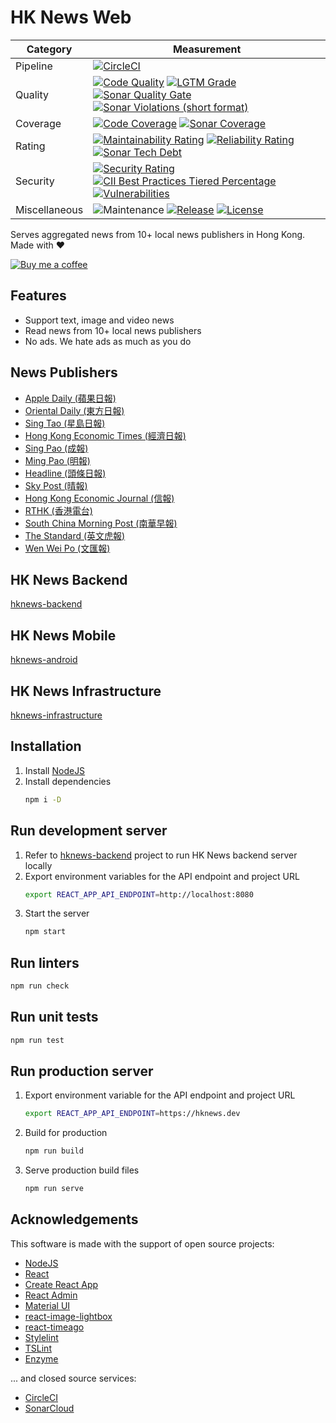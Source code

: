 # HK News Web

| Category      | Measurement                                                                                                                                                                                                                                                                                                                                                                                                                                                                                                                                                                                                                                                                                                  |
|---------------|--------------------------------------------------------------------------------------------------------------------------------------------------------------------------------------------------------------------------------------------------------------------------------------------------------------------------------------------------------------------------------------------------------------------------------------------------------------------------------------------------------------------------------------------------------------------------------------------------------------------------------------------------------------------------------------------------------------|
| Pipeline      | [![CircleCI](https://img.shields.io/circleci/project/github/ayltai/hknews-web/master.svg?style=flat)](https://circleci.com/gh/ayltai/hknews-web)                                                                                                                                                                                                                                                                                                                                                                                                                                                                                                                                                             |
| Quality       | [![Code Quality](https://img.shields.io/codacy/grade/905ca9343bb94e668420a5a33be855b5.svg?style=flat)](https://app.codacy.com/app/AlanTai/hknews-web/dashboard) [![LGTM Grade](https://img.shields.io/lgtm/grade/javascript/github/ayltai/hknews-web)](https://lgtm.com/projects/g/ayltai/hknews-web/context:javascript) [![Sonar Quality Gate](https://img.shields.io/sonar/quality_gate/ayltai_hknews-web?server=https%3A%2F%2Fsonarcloud.io)](https://sonarcloud.io/dashboard?id=ayltai_hknews-web) [![Sonar Violations (short format)](https://img.shields.io/sonar/violations/ayltai_hknews-web?format=short&server=https%3A%2F%2Fsonarcloud.io)](https://sonarcloud.io/dashboard?id=ayltai_hknews-web) |
| Coverage      | [![Code Coverage](https://img.shields.io/codecov/c/github/ayltai/hknews-web.svg?style=flat)](https://codecov.io/gh/ayltai/hknews-web) [![Sonar Coverage](https://img.shields.io/sonar/coverage/ayltai_hknews-web?server=https%3A%2F%2Fsonarcloud.io)](https://sonarcloud.io/dashboard?id=ayltai_hknews-web)                                                                                                                                                                                                                                                                                                                                                                                                  |
| Rating        | [![Maintainability Rating](https://sonarcloud.io/api/project_badges/measure?project=ayltai_hknews-web&metric=sqale_rating)](https://sonarcloud.io/dashboard?id=ayltai_hknews-web) [![Reliability Rating](https://sonarcloud.io/api/project_badges/measure?project=ayltai_hknews-web&metric=reliability_rating)](https://sonarcloud.io/dashboard?id=ayltai_hknews-web) [![Sonar Tech Debt](https://img.shields.io/sonar/tech_debt/ayltai_hknews-web?server=https%3A%2F%2Fsonarcloud.io)](https://sonarcloud.io/dashboard?id=ayltai_hknews-web)                                                                                                                                                                |
| Security      | [![Security Rating](https://sonarcloud.io/api/project_badges/measure?project=ayltai_hknews-web&metric=security_rating)](https://sonarcloud.io/dashboard?id=ayltai_hknews-web) [![CII Best Practices Tiered Percentage](https://img.shields.io/cii/percentage/3190)](https://bestpractices.coreinfrastructure.org/projects/3190) [![Vulnerabilities](https://sonarcloud.io/api/project_badges/measure?project=ayltai_hknews-web&metric=vulnerabilities)](https://sonarcloud.io/dashboard?id=ayltai_hknews-web)                                                                                                                                                                                                |
| Miscellaneous | ![Maintenance](https://img.shields.io/maintenance/yes/2020) [![Release](https://img.shields.io/github/release/ayltai/hknews-web.svg?style=flat)](https://github.com/ayltai/hknews-web/releases) [![License](https://img.shields.io/github/license/ayltai/hknews-web.svg?style=flat)](https://github.com/ayltai/hknews-web/blob/master/LICENSE)

Serves aggregated news from 10+ local news publishers in Hong Kong. Made with ❤

[![Buy me a coffee](https://img.shields.io/static/v1?label=Buy%20me%20a&message=coffee&color=important&style=for-the-badge&logo=buy-me-a-coffee&logoColor=white)](https://buymeacoff.ee/ayltai)

## Features
* Support text, image and video news
* Read news from 10+ local news publishers
* No ads. We hate ads as much as you do

## News Publishers
* [Apple Daily (蘋果日報)](http://hk.apple.nextmedia.com)
* [Oriental Daily (東方日報)](http://orientaldaily.on.cc)
* [Sing Tao (星島日報)](http://std.stheadline.com)
* [Hong Kong Economic Times (經濟日報)](http://www.hket.com)
* [Sing Pao (成報)](https://www.singpao.com.hk)
* [Ming Pao (明報)](http://www.mingpao.com)
* [Headline (頭條日報)](http://hd.stheadline.com)
* [Sky Post (晴報)](http://skypost.ulifestyle.com.hk)
* [Hong Kong Economic Journal (信報)](http://www.hkej.com)
* [RTHK (香港電台)](http://news.rthk.hk)
* [South China Morning Post (南華早報)](http://www.scmp.com/frontpage/hk)
* [The Standard (英文虎報)](http://www.thestandard.com.hk)
* [Wen Wei Po (文匯報)](http://news.wenweipo.com)

## HK News Backend
[hknews-backend](https://github.com/ayltai/hknews-backend)

## HK News Mobile
[hknews-android](https://github.com/ayltai/hknews-android)

## HK News Infrastructure
[hknews-infrastructure](https://github.com/ayltai/hknews-infrastructure)

## Installation
1. Install [NodeJS](https://nodejs.org)
2. Install dependencies
   ```sh
   npm i -D
   ```

## Run development server
1. Refer to [hknews-backend](https://github.com/ayltai/hknews-backend) project to run HK News backend server locally
2. Export environment variables for the API endpoint and project URL
   ```sh
   export REACT_APP_API_ENDPOINT=http://localhost:8080
   ```
3. Start the server
   ```sh
   npm start
   ```

## Run linters
```sh
npm run check
```

## Run unit tests
```sh
npm run test
```

## Run production server
1. Export environment variable for the API endpoint and project URL
   ```sh
   export REACT_APP_API_ENDPOINT=https://hknews.dev
   ```
2. Build for production
   ```sh
   npm run build
   ```
3. Serve production build files
   ```sh
   npm run serve
   ```

## Acknowledgements
This software is made with the support of open source projects:
* [NodeJS](https://nodejs.org)
* [React](https://github.com/facebook/react)
* [Create React App](https://github.com/facebook/create-react-app)
* [React Admin](https://marmelab.com/react-admin)
* [Material UI](https://material-ui.com)
* [react-image-lightbox](https://github.com/frontend-collective/react-image-lightbox)
* [react-timeago](https://github.com/nmn/react-timeago)
* [Stylelint](https://stylelint.io)
* [TSLint](https://palantir.github.io/tslint)
* [Enzyme](https://airbnb.io/enzyme)

... and closed source services:
* [CircleCI](https://circleci.com)
* [SonarCloud](https://sonarcloud.io)
